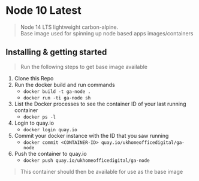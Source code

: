 # Node 10 Latest
> Node 14 LTS lightweight carbon-alpine. \
> Base image used for spinning up node based apps images/containers

## Installing & getting started
> Run the following steps to get base image available

1) Clone this Repo
2) Run the docker build and run commands
   * `docker build -t ga-node .`
   * `docker run -ti ga-node sh`
3) List the Docker processes to see the container ID of your last running container
   * `docker ps -l`
4) Login to quay.io
   * `docker login quay.io`
5) Commit your docker instance with the ID that you saw running
   * `docker commit <CONTAINER-ID> quay.io/ukhomeofficedigital/ga-node`
6) Push the container to quay.io
   * `docker push quay.io/ukhomeofficedigital/ga-node`

> This container should then be available for use as the base image
